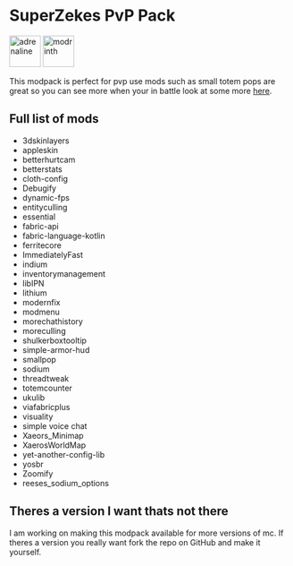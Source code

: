 # SuperZekes PvP Pack
<!-- SVG version -->
<img alt="adrenaline" height="56" src="https://cdn.jsdelivr.net/npm/@intergrav/devins-badges@3/assets/cozy/built-with/adrenaline_vector.svg"><!-- SVG version -->
<img alt="modrinth" height="56" src="https://cdn.jsdelivr.net/npm/@intergrav/devins-badges@3/assets/cozy/available/modrinth_vector.svg">

This modpack is perfect for pvp use mods such as small totem pops are great so you can see more when your in battle look at some more <a href="https://modrinth.com/modpack/superzekes-pvp/gallery">here</a>.

## Full list of mods
- 3dskinlayers
- appleskin
- betterhurtcam
- betterstats
- cloth-config
- Debugify
- dynamic-fps
- entityculling
- essential
- fabric-api
- fabric-language-kotlin
- ferritecore
- ImmediatelyFast
- indium
- inventorymanagement
- libIPN
- lithium
- modernfix
- modmenu
- morechathistory
- moreculling
- shulkerboxtooltip
- simple-armor-hud
- smallpop
- sodium
- threadtweak
- totemcounter
- ukulib
- viafabricplus
- visuality
- simple voice chat
- Xaeors_Minimap
- XaerosWorldMap
- yet-another-config-lib
- yosbr
- Zoomify
- reeses_sodium_options

## Theres a version I want thats not there
I am working on making this modpack available for more versions of mc.
If theres a version you really want fork the repo on GitHub and make it yourself.

